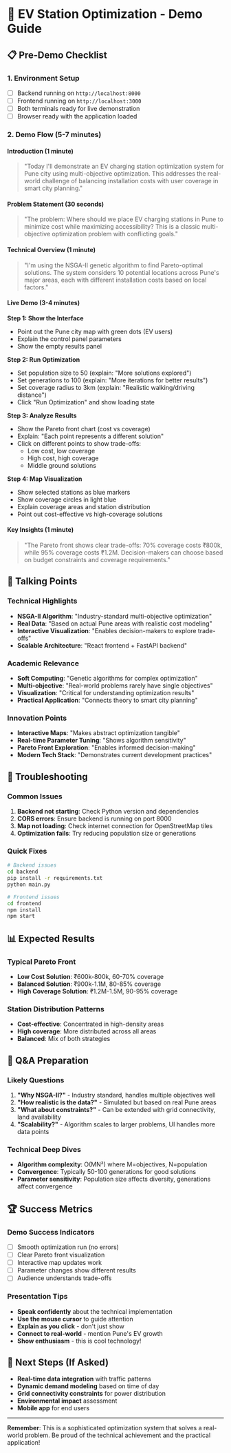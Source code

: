 # 🎯 EV Station Optimization - Demo Guide

## 📋 Pre-Demo Checklist

### 1. Environment Setup
- [ ] Backend running on `http://localhost:8000`
- [ ] Frontend running on `http://localhost:3000`
- [ ] Both terminals ready for live demonstration
- [ ] Browser ready with the application loaded

### 2. Demo Flow (5-7 minutes)

#### Introduction (1 minute)
> "Today I'll demonstrate an EV charging station optimization system for Pune city using multi-objective optimization. This addresses the real-world challenge of balancing installation costs with user coverage in smart city planning."

#### Problem Statement (30 seconds)
> "The problem: Where should we place EV charging stations in Pune to minimize cost while maximizing accessibility? This is a classic multi-objective optimization problem with conflicting goals."

#### Technical Overview (1 minute)
> "I'm using the NSGA-II genetic algorithm to find Pareto-optimal solutions. The system considers 10 potential locations across Pune's major areas, each with different installation costs based on local factors."

#### Live Demo (3-4 minutes)

**Step 1: Show the Interface**
- Point out the Pune city map with green dots (EV users)
- Explain the control panel parameters
- Show the empty results panel

**Step 2: Run Optimization**
- Set population size to 50 (explain: "More solutions explored")
- Set generations to 100 (explain: "More iterations for better results")
- Set coverage radius to 3km (explain: "Realistic walking/driving distance")
- Click "Run Optimization" and show loading state

**Step 3: Analyze Results**
- Show the Pareto front chart (cost vs coverage)
- Explain: "Each point represents a different solution"
- Click on different points to show trade-offs:
  - Low cost, low coverage
  - High cost, high coverage
  - Middle ground solutions

**Step 4: Map Visualization**
- Show selected stations as blue markers
- Show coverage circles in light blue
- Explain coverage areas and station distribution
- Point out cost-effective vs high-coverage solutions

#### Key Insights (1 minute)
> "The Pareto front shows clear trade-offs: 70% coverage costs ₹800k, while 95% coverage costs ₹1.2M. Decision-makers can choose based on budget constraints and coverage requirements."

## 🎤 Talking Points

### Technical Highlights
- **NSGA-II Algorithm**: "Industry-standard multi-objective optimization"
- **Real Data**: "Based on actual Pune areas with realistic cost modeling"
- **Interactive Visualization**: "Enables decision-makers to explore trade-offs"
- **Scalable Architecture**: "React frontend + FastAPI backend"

### Academic Relevance
- **Soft Computing**: "Genetic algorithms for complex optimization"
- **Multi-objective**: "Real-world problems rarely have single objectives"
- **Visualization**: "Critical for understanding optimization results"
- **Practical Application**: "Connects theory to smart city planning"

### Innovation Points
- **Interactive Maps**: "Makes abstract optimization tangible"
- **Real-time Parameter Tuning**: "Shows algorithm sensitivity"
- **Pareto Front Exploration**: "Enables informed decision-making"
- **Modern Tech Stack**: "Demonstrates current development practices"

## 🔧 Troubleshooting

### Common Issues
1. **Backend not starting**: Check Python version and dependencies
2. **CORS errors**: Ensure backend is running on port 8000
3. **Map not loading**: Check internet connection for OpenStreetMap tiles
4. **Optimization fails**: Try reducing population size or generations

### Quick Fixes
```bash
# Backend issues
cd backend
pip install -r requirements.txt
python main.py

# Frontend issues
cd frontend
npm install
npm start
```

## 📊 Expected Results

### Typical Pareto Front
- **Low Cost Solution**: ₹600k-800k, 60-70% coverage
- **Balanced Solution**: ₹900k-1.1M, 80-85% coverage  
- **High Coverage Solution**: ₹1.2M-1.5M, 90-95% coverage

### Station Distribution Patterns
- **Cost-effective**: Concentrated in high-density areas
- **High coverage**: More distributed across all areas
- **Balanced**: Mix of both strategies

## 🎯 Q&A Preparation

### Likely Questions
1. **"Why NSGA-II?"** - Industry standard, handles multiple objectives well
2. **"How realistic is the data?"** - Simulated but based on real Pune areas
3. **"What about constraints?"** - Can be extended with grid connectivity, land availability
4. **"Scalability?"** - Algorithm scales to larger problems, UI handles more data points

### Technical Deep Dives
- **Algorithm complexity**: O(MN²) where M=objectives, N=population
- **Convergence**: Typically 50-100 generations for good solutions
- **Parameter sensitivity**: Population size affects diversity, generations affect convergence

## 🏆 Success Metrics

### Demo Success Indicators
- [ ] Smooth optimization run (no errors)
- [ ] Clear Pareto front visualization
- [ ] Interactive map updates work
- [ ] Parameter changes show different results
- [ ] Audience understands trade-offs

### Presentation Tips
- **Speak confidently** about the technical implementation
- **Use the mouse cursor** to guide attention
- **Explain as you click** - don't just show
- **Connect to real-world** - mention Pune's EV growth
- **Show enthusiasm** - this is cool technology!

## 🚀 Next Steps (If Asked)

- **Real-time data integration** with traffic patterns
- **Dynamic demand modeling** based on time of day
- **Grid connectivity constraints** for power distribution
- **Environmental impact** assessment
- **Mobile app** for end users

---

**Remember**: This is a sophisticated optimization system that solves a real-world problem. Be proud of the technical achievement and the practical application!
